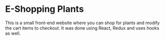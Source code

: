 # E-Shopping Plants

This is a small front-end website where you can shop for plants and modify the cart items to checkout. It was done using React, Redux and uses hooks as well. 
